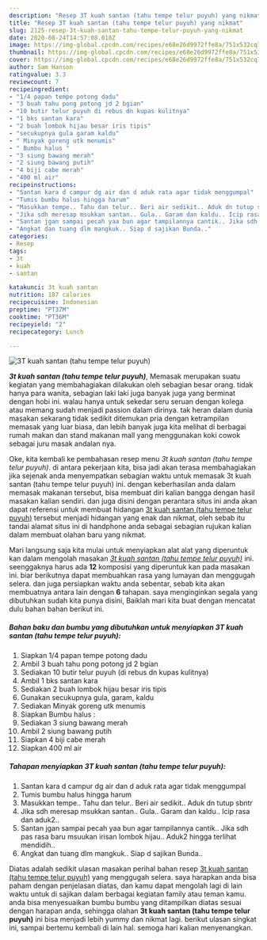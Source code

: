 ```yaml
---
description: "Resep 3T kuah santan (tahu tempe telur puyuh) yang nikmat"
title: "Resep 3T kuah santan (tahu tempe telur puyuh) yang nikmat"
slug: 2125-resep-3t-kuah-santan-tahu-tempe-telur-puyuh-yang-nikmat
date: 2020-08-24T14:57:08.018Z
image: https://img-global.cpcdn.com/recipes/e68e26d9972ffe8a/751x532cq70/3t-kuah-santan-tahu-tempe-telur-puyuh-foto-resep-utama.jpg
thumbnail: https://img-global.cpcdn.com/recipes/e68e26d9972ffe8a/751x532cq70/3t-kuah-santan-tahu-tempe-telur-puyuh-foto-resep-utama.jpg
cover: https://img-global.cpcdn.com/recipes/e68e26d9972ffe8a/751x532cq70/3t-kuah-santan-tahu-tempe-telur-puyuh-foto-resep-utama.jpg
author: Sam Hanson
ratingvalue: 3.3
reviewcount: 7
recipeingredient:
- "1/4 papan tempe potong dadu"
- "3 buah tahu pong potong jd 2 bgian"
- "10 butir telur puyuh di rebus dn kupas kulitnya"
- "1 bks santan kara"
- "2 buah lombok hijau besar iris tipis"
- "secukupnya gula garam kaldu"
- " Minyak goreng utk menumis"
- " Bumbu halus "
- "3 siung bawang merah"
- "2 siung bawang putih"
- "4 biji cabe merah"
- "400 ml air"
recipeinstructions:
- "Santan kara d campur dg air dan d aduk rata agar tidak menggumpal"
- "Tumis bumbu halus hingga harum"
- "Masukkan tempe.. Tahu dan telur.. Beri air sedikit.. Aduk dn tutup sbntr"
- "Jika sdh meresap msukkan santan.. Gula.. Garam dan kaldu.. Icip rasa dan aduk2.."
- "Santan jgan sampai pecah yaa bun agar tampilannya cantik.. Jika sdh pas rasa baru msuukan irisan lombok hijau.. Aduk2 hingga terlihat mendidih.."
- "Angkat dan tuang dlm mangkuk.. Siap d sajikan Bunda.."
categories:
- Resep
tags:
- 3t
- kuah
- santan

katakunci: 3t kuah santan 
nutrition: 187 calories
recipecuisine: Indonesian
preptime: "PT37M"
cooktime: "PT36M"
recipeyield: "2"
recipecategory: Lunch

---
```



![3T kuah santan (tahu tempe telur puyuh)](https://img-global.cpcdn.com/recipes/e68e26d9972ffe8a/751x532cq70/3t-kuah-santan-tahu-tempe-telur-puyuh-foto-resep-utama.jpg)

<b><i>3t kuah santan (tahu tempe telur puyuh)</i></b>, Memasak merupakan suatu kegiatan yang membahagiakan dilakukan oleh sebagian besar orang. tidak hanya para wanita, sebagian laki laki juga banyak juga yang berminat dengan hobi ini. walau hanya untuk sekedar seru seruan dengan kolega atau memang sudah menjadi passion dalam dirinya. tak heran dalam dunia masakan sekarang tidak sedikit ditemukan pria dengan ketrampilan memasak yang luar biasa, dan lebih banyak juga kita melihat di berbagai rumah makan dan stand makanan mall yang menggunakan koki cowok sebagai juru masak andalan nya.

Oke, kita kembali ke pembahasan resep menu <i>3t kuah santan (tahu tempe telur puyuh)</i>. di antara pekerjaan kita, bisa jadi akan terasa membahagiakan jika sejenak anda menyempatkan sebagian waktu untuk memasak 3t kuah santan (tahu tempe telur puyuh) ini. dengan keberhasilan anda dalam memasak makanan tersebut, bisa membuat diri kalian bangga dengan hasil masakan kalian sendiri. dan juga disini dengan perantara situs ini anda akan dapat referensi untuk membuat hidangan <u>3t kuah santan (tahu tempe telur puyuh)</u> tersebut menjadi hidangan yang enak dan nikmat, oleh sebab itu tandai alamat situs ini di handphone anda sebagai sebagian rujukan kalian dalam membuat olahan baru yang nikmat.




Mari langsung saja kita mulai untuk menyiapkan alat alat yang diperuntuk kan dalam mengolah masakan <u><i>3t kuah santan (tahu tempe telur puyuh)</i></u> ini. seenggaknya harus ada <b>12</b> komposisi yang diperuntuk kan pada masakan ini. biar berikutnya dapat membuahkan rasa yang lumayan dan menggugah selera. dan juga persiapkan waktu anda sebentar, sebab kita akan membuatnya antara lain dengan <b>6</b> tahapan. saya menginginkan segala yang dibutuhkan sudah kita punya disini, Baiklah mari kita buat dengan mencatat dulu bahan bahan berikut ini.

<!--inarticleads1-->

##### Bahan baku dan bumbu yang dibutuhkan untuk menyiapkan 3T kuah santan (tahu tempe telur puyuh):

1. Siapkan 1/4 papan tempe potong dadu
1. Ambil 3 buah tahu pong potong jd 2 bgian
1. Sediakan 10 butir telur puyuh (di rebus dn kupas kulitnya)
1. Ambil 1 bks santan kara
1. Sediakan 2 buah lombok hijau besar iris tipis
1. Gunakan secukupnya gula, garam, kaldu
1. Sediakan  Minyak goreng utk menumis
1. Siapkan  Bumbu halus :
1. Sediakan 3 siung bawang merah
1. Ambil 2 siung bawang putih
1. Siapkan 4 biji cabe merah
1. Siapkan 400 ml air




<!--inarticleads2-->

##### Tahapan menyiapkan 3T kuah santan (tahu tempe telur puyuh):

1. Santan kara d campur dg air dan d aduk rata agar tidak menggumpal
1. Tumis bumbu halus hingga harum
1. Masukkan tempe.. Tahu dan telur.. Beri air sedikit.. Aduk dn tutup sbntr
1. Jika sdh meresap msukkan santan.. Gula.. Garam dan kaldu.. Icip rasa dan aduk2..
1. Santan jgan sampai pecah yaa bun agar tampilannya cantik.. Jika sdh pas rasa baru msuukan irisan lombok hijau.. Aduk2 hingga terlihat mendidih..
1. Angkat dan tuang dlm mangkuk.. Siap d sajikan Bunda..




Diatas adalah sedikit ulasan masakan perihal bahan resep <u>3t kuah santan (tahu tempe telur puyuh)</u> yang menggugah selera. saya harapkan anda bisa paham dengan penjelasan diatas, dan kamu dapat mengolah lagi di lain waktu untuk di sajikan dalam berbagai kegiatan family atau teman kamu. anda bisa menyesuaikan bumbu bumbu yang ditampilkan diatas sesuai dengan harapan anda, sehingga olahan <b>3t kuah santan (tahu tempe telur puyuh)</b> ini bisa menjadi lebih yummy dan nikmat lagi. berikut ulasan singkat ini, sampai bertemu kembali di lain hal. semoga hari kalian menyenangkan.
